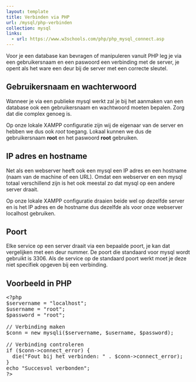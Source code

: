 ```yaml
---
layout: template
title: Verbinden via PHP
url: /mysql/php-verbinden
collection: mysql
links:
  - url: https://www.w3schools.com/php/php_mysql_connect.asp
---
```


Voor je een database kan bevragen of manipuleren vanuit PHP leg je via een gebruikersnaam en een paswoord een verbinding met de server, je opent als het ware een deur bij de server met een correcte sleutel.

## Gebruikersnaam en wachterwoord
Wanneer je via een publieke mysql werkt zal je bij het aanmaken van een database ook een gebruikersnaam en wachtwoord moeten bepalen. Zorg dat die complex genoeg is. 

Op onze lokale XAMPP configuratie zijn wij de eigenaar van de server en hebben we dus ook <em>root</em> toegang. Lokaal kunnen we dus de gebruikersnaam <strong>root</strong> en het paswoord <strong>root</strong> gebruiken.

## IP adres en hostname

Net als een webserver heeft ook een mysql een IP adres en een hostname (naam van de machine of een URL). Omdat een webserver en een mysql totaal verschillend zijn is het ook meestal zo dat mysql op een andere server draait.

Op onze lokale XAMPP configuratie draaien beide wel op dezelfde server en is het IP adres en de hostname dus dezelfde als voor onze webserver localhost gebruiken.

## Poort

Elke service op een server draait via een bepaalde poort, je kan dat vergelijken met een deur nummer. De poort die standaard voor mysql wordt gebruikt is 3306. Als de service op de standaard poort werkt moet je deze niet specifiek opgeven bij een verbinding.

## Voorbeeld in PHP

<pre>
&lt;?php
$servername = "localhost";
$username = "root";
$password = "root";

// Verbinding maken
$conn = new mysqli($servername, $username, $password);

// Verbinding controleren
if ($conn->connect_error) {
  die("Fout bij het verbinden: " . $conn->connect_error);
} 
echo "Succesvol verbonden";
?&gt;
</pre>